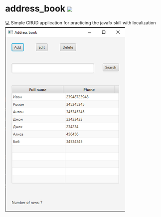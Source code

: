 # address_book <img src='https://bettercodehub.com/edge/badge/onaxiz/address_book?branch=master'>
:computer: Simple CRUD application for practicing the javafx skill with localization
![Иллюстрация к проекту](https://github.com/onaxiz/address_book/blob/master/images/Screenshot_2.png)

